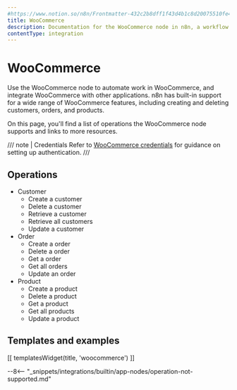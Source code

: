 ```yaml
---
#https://www.notion.so/n8n/Frontmatter-432c2b8dff1f43d4b1c8d20075510fe4
title: WooCommerce
description: Documentation for the WooCommerce node in n8n, a workflow automation platform. Includes details of operations and configuration, and links to examples and credentials information.
contentType: integration
---
```


# WooCommerce

Use the WooCommerce node to automate work in WooCommerce, and integrate WooCommerce with other applications. n8n has built-in support for a wide range of WooCommerce features, including creating and deleting customers, orders, and products. 

On this page, you'll find a list of operations the WooCommerce node supports and links to more resources.

/// note | Credentials
Refer to [WooCommerce credentials](/integrations/builtin/credentials/woocommerce/) for guidance on setting up authentication. 
///

## Operations

* Customer
    * Create a customer
    * Delete a customer
    * Retrieve a customer
    * Retrieve all customers
    * Update a customer
* Order
    * Create a order
    * Delete a order
    * Get a order
    * Get all orders
    * Update an order
* Product
    * Create a product
    * Delete a product
    * Get a product
    * Get all products
    * Update a product

## Templates and examples

<!-- see https://www.notion.so/n8n/Pull-in-templates-for-the-integrations-pages-37c716837b804d30a33b47475f6e3780 -->
[[ templatesWidget(title, 'woocommerce') ]]

--8<-- "_snippets/integrations/builtin/app-nodes/operation-not-supported.md"

